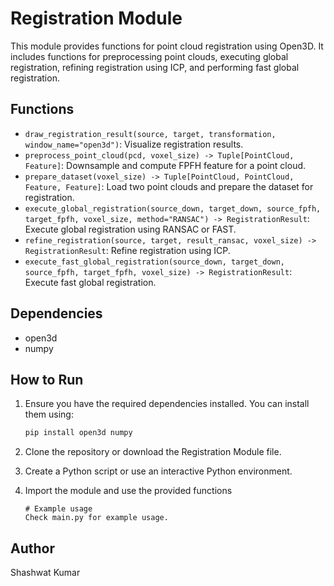 # Registration Module

This module provides functions for point cloud registration using Open3D. It includes functions for preprocessing point clouds, executing global registration, refining registration using ICP, and performing fast global registration.

## Functions

- `draw_registration_result(source, target, transformation, window_name="open3d")`: Visualize registration results.
- `preprocess_point_cloud(pcd, voxel_size) -> Tuple[PointCloud, Feature]`: Downsample and compute FPFH feature for a point cloud.
- `prepare_dataset(voxel_size) -> Tuple[PointCloud, PointCloud, Feature, Feature]`: Load two point clouds and prepare the dataset for registration.
- `execute_global_registration(source_down, target_down, source_fpfh, target_fpfh, voxel_size, method="RANSAC") -> RegistrationResult`: Execute global registration using RANSAC or FAST.
- `refine_registration(source, target, result_ransac, voxel_size) -> RegistrationResult`: Refine registration using ICP.
- `execute_fast_global_registration(source_down, target_down, source_fpfh, target_fpfh, voxel_size) -> RegistrationResult`: Execute fast global registration.

## Dependencies

- open3d
- numpy

## How to Run

1. Ensure you have the required dependencies installed. You can install them using:

    ```bash
    pip install open3d numpy
    ```

2. Clone the repository or download the Registration Module file.

3. Create a Python script or use an interactive Python environment.

4. Import the module and use the provided functions

    ```
    # Example usage
    Check main.py for example usage.
    ```

## Author

Shashwat Kumar


